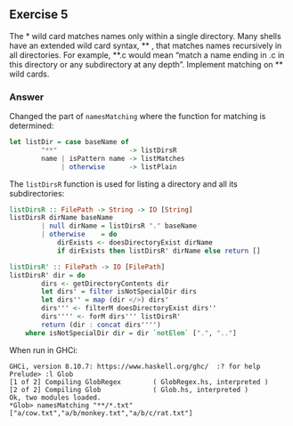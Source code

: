 ## Exercise 5
The * wild card matches names only within a single directory. Many shells have an extended wild card syntax, ** , that matches names recursively in all directories. For example, **.c would mean “match a name ending in .c in this directory or any subdirectory at any depth”. Implement matching on ** wild cards.

### Answer
Changed the part of `namesMatching` where the function for matching is determined:

```haskell
let listDir = case baseName of
        "**"                  -> listDirsR
        name | isPattern name -> listMatches
             | otherwise      -> listPlain
```

The `listDirsR` function is used for listing a directory and all its subdirectories:

```haskell
listDirsR :: FilePath -> String -> IO [String]
listDirsR dirName baseName
        | null dirName = listDirsR "." baseName
        | otherwise    = do
            dirExists <- doesDirectoryExist dirName
            if dirExists then listDirsR' dirName else return []

listDirsR' :: FilePath -> IO [FilePath]
listDirsR' dir = do
        dirs <- getDirectoryContents dir
        let dirs' = filter isNotSpecialDir dirs
        let dirs'' = map (dir </>) dirs'
        dirs''' <- filterM doesDirectoryExist dirs''
        dirs'''' <- forM dirs''' listDirsR'
        return (dir : concat dirs'''')
    where isNotSpecialDir dir = dir `notElem` [".", ".."]
```

When run in GHCi:

```ghci
GHCi, version 8.10.7: https://www.haskell.org/ghc/  :? for help
Prelude> :l Glob
[1 of 2] Compiling GlobRegex        ( GlobRegex.hs, interpreted )
[2 of 2] Compiling Glob             ( Glob.hs, interpreted )
Ok, two modules loaded.
*Glob> namesMatching "**/*.txt"
["a/cow.txt","a/b/monkey.txt","a/b/c/rat.txt"]
```